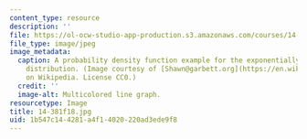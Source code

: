 ```yaml
---
content_type: resource
description: ''
file: https://ol-ocw-studio-app-production.s3.amazonaws.com/courses/14-381-statistical-method-in-economics-fall-2018/1b547c144281a4f14020220ad3ede9f8_14-381f18.jpg
file_type: image/jpeg
image_metadata:
  caption: A probability density function example for the exponentially modified gaussian
    distribution. (Image courtesy of [Shawn@garbett.org](https://en.wikipedia.org/wiki/File:EMG_Distribution_PDF.png)
    on Wikipedia. License CC0.)
  credit: ''
  image-alt: Multicolored line graph.
resourcetype: Image
title: 14-381f18.jpg
uid: 1b547c14-4281-a4f1-4020-220ad3ede9f8
---
```


